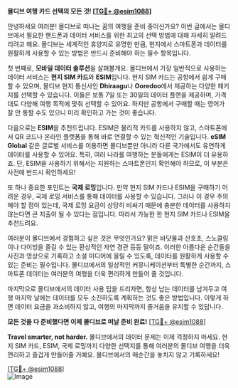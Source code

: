**몰디브 여행 카드 선택의 모든 것! [[TG💪+ @esim1088](https://t.me/s/esim1088)]**

안녕하세요 여러분! 몰디브로 떠나는 꿈의 여행을 준비 중이신가요? 이번 글에서는 몰디브에서 필요한 핸드폰과 데이터 서비스를 위한 최고의 선택 방법에 대해 자세히 알려드리려고 해요. 몰디브는 세계적인 휴양지로 유명한 만큼, 현지에서 스마트폰과 데이터를 원활하게 사용할 수 있는 방법은 반드시 준비해야 하는 필수 항목입니다.

첫 번째로, **모바일 데이터 솔루션**을 살펴볼게요. 몰디브에서 가장 일반적으로 사용하는 데이터 서비스는 **현지 SIM 카드**와 **ESIM**입니다. 현지 SIM 카드는 공항에서 쉽게 구매할 수 있으며, 몰디브 현지 통신사인 **Dhiraagu**나 **Ooredoo**에서 제공하는 다양한 패키지를 선택할 수 있습니다. 이들은 보통 7일 또는 30일의 데이터 플랜을 제공하며, 가격대도 다양해 여행 목적에 맞춰 선택할 수 있어요. 하지만 공항에서 구매할 때는 영어가 잘 안 통할 수도 있으니 미리 확인하고 가는 것이 좋습니다.

다음으로는 **ESIM**을 추천드립니다. ESIM은 물리적 카드를 사용하지 않고, 스마트폰에서 QR 코드나 온라인 플랫폼을 통해 바로 연결할 수 있는 혁신적인 기술입니다. **eSIM Global** 같은 글로벌 서비스를 이용하면 몰디브뿐만 아니라 다른 국가에서도 유연하게 데이터를 사용할 수 있어요. 특히, 여러 나라를 여행하는 분들에게는 ESIM이 더 유용하죠. 단, ESIM을 사용하기 위해서는 지원하는 스마트폰인지 확인해야 하므로, 이 부분은 사전에 반드시 확인하세요!

또 하나 중요한 포인트는 **국제 로밍**입니다. 만약 현지 SIM 카드나 ESIM을 구매하기 어려운 경우, 국제 로밍 서비스를 통해 데이터를 사용할 수 있습니다. 그러나 이 경우 주의해야 할 점이 있는데, 국제 로밍 요금이 상당히 비싸기 때문에 충분한 데이터를 사용하지 않는다면 큰 지출이 될 수 있다는 점입니다. 따라서 가능한 한 현지 SIM 카드나 ESIM을 추천드려요.

여러분이 몰디브에서 경험하고 싶은 것은 무엇인가요? 맑은 바닷물과 산호초, 스노클링이나 다이빙을 즐길 수 있는 환상적인 자연 경관 등등 말이죠. 이러한 아름다운 순간들을 사진과 영상으로 기록하고 소셜 미디어에 올릴 수 있도록, 데이터를 원활하게 사용할 수 있는 준비는 필수입니다. 몰디브에서의 일상적인 커뮤니케이션부터 특별한 순간까지, 스마트폰 데이터는 여러분의 여행을 더욱 편리하게 만들어 줄 것입니다.

마지막으로 몰디브에서의 데이터 사용 팁을 드리자면, 항상 남는 데이터를 남겨두고 여행 마지막 날에는 데이터를 모두 소진하도록 계획하는 것도 좋은 방법입니다. 이렇게 하면 데이터 요금을 과소비하지 않고, 여행의 마지막까지 즐거움을 유지할 수 있답니다.

**모든 것을 다 준비했다면 이제 몰디브로 떠날 준비 완료!** [[TG💪+ @esim1088](https://t.me/s/esim1088)] 

**Travel smarter, not harder.** 몰디브에서의 데이터 문제는 이제 걱정하지 마세요. 현지 SIM 카드, ESIM, 국제 로밍까지 다양한 선택지를 통해 여러분의 몰디브 여행을 더욱 편리하고 즐겁게 만들어줄 거예요. 몰디브에서의 매순간을 놓치지 않고 기록하세요!

[[TG💪+ @esim1088](https://t.me/s/esim1088)]  
![Image](https://i.postimg.cc/Y0z9fWf4/image.png)